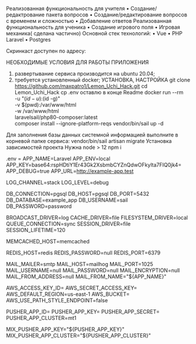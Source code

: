 Реализованная функциональность для учителя
•	Создание/редактрование пакета вопросов
•	Создание/редактирование вопросов с временем и сложностью
•	Добавление ответов
Реализованная функциональность для ученика
•	Создание игрового поля
•	Игровая механика( сделана частично)
Основной стек технологий:
•	Vue
•	PHP Laravel
•	Postgres

Скринкаст доступен по адресу: 

НЕОБХОДИМЫЕ УСЛОВИЯ ДЛЯ РАБОТЫ ПРИЛОЖЕНИЯ
1.	развертывание сервиса производится на ubuntu 20.04;
2.	требуется установленный docker;	
УСТАНОВКА, НАСТРОЙКА
git clone https://github.com/maxpatro1/Lemon_Uchi_Hack.git
cd Lemon_Uchi_Hack
cp .env оставлю в конце Readme
docker run --rm \
    -u "$(id -u):$(id -g)" \
    -v $(pwd):/var/www/html \
    -w /var/www/html \
    laravelsail/php80-composer:latest \
    composer install --ignore-platform-reqs
vendor/bin/sail up -d

Для заполнения базы данных системной информацией выполните в корневой папке сервиса:
vendor/bin/sail artisan migrate
Установка зависимостей проекта
Нужна node > 12
npm i 



.env = 
APP_NAME=Laravel
APP_ENV=local
APP_KEY=base64:rspHDtiY1Er43Gk2XsbmbCYZnQdwOFkylta7FIQ0jk4=
APP_DEBUG=true
APP_URL=http://example-app.test

LOG_CHANNEL=stack
LOG_LEVEL=debug

DB_CONNECTION=pgsql
DB_HOST=pgsql
DB_PORT=5432
DB_DATABASE=example_app
DB_USERNAME=sail
DB_PASSWORD=password

BROADCAST_DRIVER=log
CACHE_DRIVER=file
FILESYSTEM_DRIVER=local
QUEUE_CONNECTION=sync
SESSION_DRIVER=file
SESSION_LIFETIME=120

MEMCACHED_HOST=memcached

REDIS_HOST=redis
REDIS_PASSWORD=null
REDIS_PORT=6379

MAIL_MAILER=smtp
MAIL_HOST=mailhog
MAIL_PORT=1025
MAIL_USERNAME=null
MAIL_PASSWORD=null
MAIL_ENCRYPTION=null
MAIL_FROM_ADDRESS=null
MAIL_FROM_NAME="${APP_NAME}"

AWS_ACCESS_KEY_ID=
AWS_SECRET_ACCESS_KEY=
AWS_DEFAULT_REGION=us-east-1
AWS_BUCKET=
AWS_USE_PATH_STYLE_ENDPOINT=false

PUSHER_APP_ID=
PUSHER_APP_KEY=
PUSHER_APP_SECRET=
PUSHER_APP_CLUSTER=mt1

MIX_PUSHER_APP_KEY="${PUSHER_APP_KEY}"
MIX_PUSHER_APP_CLUSTER="${PUSHER_APP_CLUSTER}"


    
